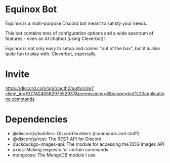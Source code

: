 # Equinox Bot
Equinox is a multi-purpose Discord bot meant to satisfy your needs.

This bot contains tons of configuration options and a wide spectrum of features - even an AI chatbot (using Cleverbot)!

Equinox is not only easy to setup and comes "out of the box", but it is also quite fun to play with. Cleverbot, especially.

# Invite
https://discord.com/api/oauth2/authorize?client_id=1027424058297552937&permissions=8&scope=bot%20applications.commands

# Dependencies
* @discordjs/builders: Discord builders (commands and stuff!)
* @discordjs/rest: The REST API for Discord
* duckduckgo-images-api: The module for accessing the DDG images API
* axios: Making requests for certain commands
* mongoose: The MongoDB module I use